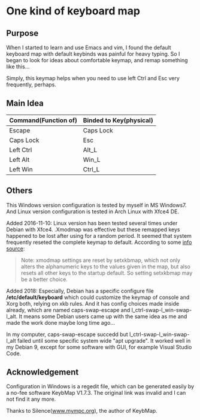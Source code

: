 One kind of keyboard map
================

## Purpose 

When I started to learn and use Emacs and vim, I found the default keyboard map with default keybinds was painful for heavy typing. So I began to look for ideas about comfortable keymap, and remap something like this...

Simply, this keymap helps when you need to use left Ctrl and Esc very frequently, perhaps. 

## Main Idea

|Command(Function of)|Binded to Key(physical)|
|-----------|----------|
|Escape     |Caps Lock |
|Caps Lock  |Esc       |
|Left Ctrl  |Alt_L     |
|Left Alt   |Win_L     |
|Left Win   |Ctrl_L    |


## Others
This Windows version configuration is tested by myself in MS Windows7.
And Linux version configuration is tested in Arch Linux with Xfce4 DE.

Added 2016-11-10:
Linux version has been tested several times under Debian with Xfce4. .Xmodmap was effective but these remapped keys happened to be lost after using for a random period. It seemed that system frequently reseted the complete keymap to default.
According to some [info source](https://wiki.archlinux.org/index.php/Xmodmap):
>Note: xmodmap settings are reset by setxkbmap, which not only alters the alphanumeric keys to the values given in the map, but also resets all other keys to the startup default. So setting setxkbmap may be a better choice. 

Added 2018:
Especially, Debian has a specific configure file __/etc/default/keyboard__ which could customize the keymap of console and Xorg both, relying on xkb rules. And it has config choices made inside already, which are named caps-swap-escape and l_ctrl-swap-l_win-swap-l_alt. It means some Debian users came up with the same idea as me and made the work done maybe long time ago...

In my computer, caps-swap-escape succedd but l_ctrl-swap-l_win-swap-l_alt failed until some specific system wide "apt upgrade". 
It worked well in my Debian 9, except for some software with GUI, for example Visual Studio Code.


## Acknowledgement

Configuration in Windows is a regedit file, which can be generated easily by a no-fee software KeybMap V1.7.3. The original link was invalid and I can not find it any more.

Thanks to Silence(www.mympc.org), the author of KeybMap.
